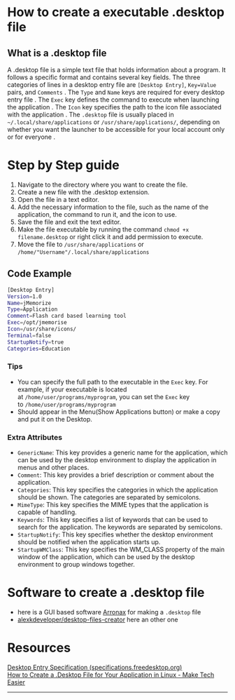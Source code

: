   
# How to create a executable .desktop file

## What is a .desktop file
A .desktop file is a simple text file that holds information about a program. It follows a specific format and contains several key fields. The three categories of lines in a desktop entry file are `[Desktop Entry]`, `Key=Value` pairs, and `Comments` . The `Type` and `Name` keys are required for every desktop entry file . The `Exec` key defines the command to execute when launching the application . The `Icon` key specifies the path to the icon file associated with the application . The `.desktop` file is usually placed in `~/.local/share/applications` or `/usr/share/applications/`, depending on whether you want the launcher to be accessible for your local account only or for everyone .
# Step by Step guide
1. Navigate to the directory where you want to create the file.
2. Create a new file with the .desktop extension.
3. Open the file in a text editor.
4. Add the necessary information to the file, such as the name of the application, the command to run it, and the icon to use.
5. Save the file and exit the text editor.
6. Make the file executable by running the command `chmod +x filename.desktop` or right click  it and add permission to execute.
7. Move the file to `/usr/share/applications` or `/home/"Username"/.local/share/applications`
  
## Code Example
````Bash
[Desktop Entry]
Version=1.0
Name=jMemorize
Type=Application
Comment=Flash card based learning tool
Exec=/opt/jmemorise
Icon=/usr/share/icons/
Terminal=false
StartupNotify=true
Categories=Education
````
### Tips
- You can specify the full path to the executable in the `Exec` key. For example, if your executable is located at `/home/user/programs/myprogram`, you can set the `Exec` key to `/home/user/programs/myprogram`
- Should appear in the Menu(Show Applications button) or make a copy and put it on the Desktop.
### Extra Attributes
- `GenericName`: This key provides a generic name for the application, which can be used by the desktop environment to display the application in menus and other places.
- `Comment`: This key provides a brief description or comment about the application.
- `Categories`: This key specifies the categories in which the application should be shown. The categories are separated by semicolons.
- `MimeType`: This key specifies the MIME types that the application is capable of handling.
- `Keywords`: This key specifies a list of keywords that can be used to search for the application. The keywords are separated by semicolons.
- `StartupNotify`: This key specifies whether the desktop environment should be notified when the application starts up.
- `StartupWMClass`: This key specifies the WM_CLASS property of the main window of the application, which can be used by the desktop environment to group windows together.

# Software to create a .desktop file

- here is a GUI based software [Arronax](https://www.florian-diesch.de/software/arronax/index.html) for making a `.desktop` file
- [alexkdeveloper/desktop-files-creator](https://github.com/alexkdeveloper/desktop-files-creator) here an other one


# Resources 
[Desktop Entry Specification (specifications.freedesktop.org)](https://specifications.freedesktop.org/desktop-entry-spec/desktop-entry-spec-latest.html#value-types)</br>
[How to Create a .Desktop File for Your Application in Linux - Make Tech Easier](https://www.maketecheasier.com/create-desktop-file-linux/)

---


